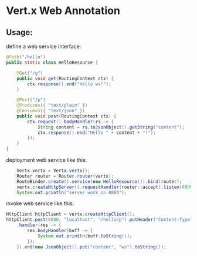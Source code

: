 # Vert.x Web Annotation
## Usage:

define a web service interface:

```java
@Path("/hello")
public static class HelloResource {

	@Get("/g")
	public void get(RoutingContext ctx) {
		ctx.response().end("Hello ws!");
	}

	@Post("/p")
	@Produces({ "text/plain" })
	@Consumes({ "text/json" })
	public void post(RoutingContext ctx) {
		ctx.request().bodyHandler(rs -> {
			String content = rs.toJsonObject().getString("content");
			ctx.response().end("Hello " + content + "!");
		});
	}
}
```

deployment web service like this:

```java
	Vertx vertx = Vertx.vertx();
	Router router = Router.router(vertx);
	RouteBinder.create().service(new HelloResource()).bind(router);
	vertx.createHttpServer().requestHandler(router::accept).listen(8080);
	System.out.println("server work on 8080");
```

invoke web service like this:

```java
HttpClient httpClient = vertx.createHttpClient();
httpClient.post(8080, "localhost", "/hello/p").putHeader("Content-Type", "text/json")
	.handler(res -> {
		res.bodyHandler(buff -> {
			System.out.println(buff.toString());
		});
	}).end(new JsonObject().put("content", "ws").toString());
```



